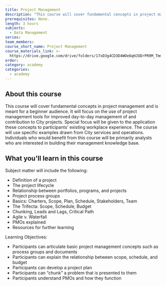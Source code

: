 ```yaml
---
title: Project Management
description: "This course will cover fundamental concepts in project management and is meant for a beginner\_audience. It will focus on the use of project management tools for improved day-to-day management of and contribution to City projects."
prerequisites: None.
length: 3 hours
subjects:
  - Data Management
series:
team_members:
course_short_name: Project Management
course_materials_link: >-
  https://drive.google.com/drive/folders/17xD3g4CD3D4WOe6qHJODrPR9M_TmmmCX?usp=sharing
order:
category: academy
categories:
  - academy
---
```



## About this course

This course will cover fundamental concepts in project management and is meant for a beginner audience. It will focus on the use of project management tools for improved day-to-day management of and contribution to City projects. Special focus will be given to the application these concepts to participants’ existing workplace experience. The course will use specific examples drawn from City services and operations. Individuals who would benefit from this course will be primarily analysts who are interested in building their management knowledge base.

## What you'll learn in this course

Subject matter will include the following:

* Definition of a project
* The project lifecycle
* Relationship between portfolios, programs, and projects
* Project process groups
* Basics: Charters, Scope, Plan, Schedule, Stakeholders, Team
* The Trifecta: Scope, Schedule, Budget
* Chunking, Leads and Lags, Critical Path
* Agile v. Waterfall
* PMOs explained
* Resources for further learning

Learning Objectives:

* Participants can articulate basic project management concepts such as process groups and documents
* Participants can explain the relationship between scope, schedule, and budget
* Participants can develop a project plan
* Participants can “chunk” a problem that is presented to them
* Participants understand PMOs and how they function